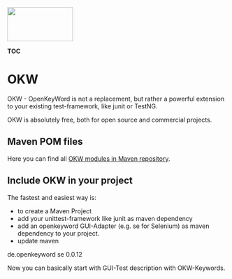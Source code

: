 <img src="https://www.openkeyword.de/images/OKW_Logos/150x78/okw_color_msoffice_nobackground.png" width="150px" height="78px" />

__TOC__

# OKW

OKW - OpenKeyWord is not a replacement, but rather a powerful extension to your existing test-framework, like junit or TestNG.

OKW is absolutely free, both for open source and commercial projects.

## Maven POM files

Here you can find all [OKW modules in Maven repository](https://search.maven.org/#search%7Cga%7C1%7Copenkeyword).

## Include OKW in your project

The fastest and easiest way is:

* to create a Maven Project
* add your unittest-framework like junit as maven dependency
* add an openkeyword GUI-Adapter (e.g. se for Selenium) as maven dependency to your project.
* update maven
 
 <dependency>
    <groupId>de.openkeyword</groupId>
    <artifactId>se</artifactId>
    <version>0.0.12</version>
 </dependency>

Now you can basically start with GUI-Test description with OKW-Keywords.
